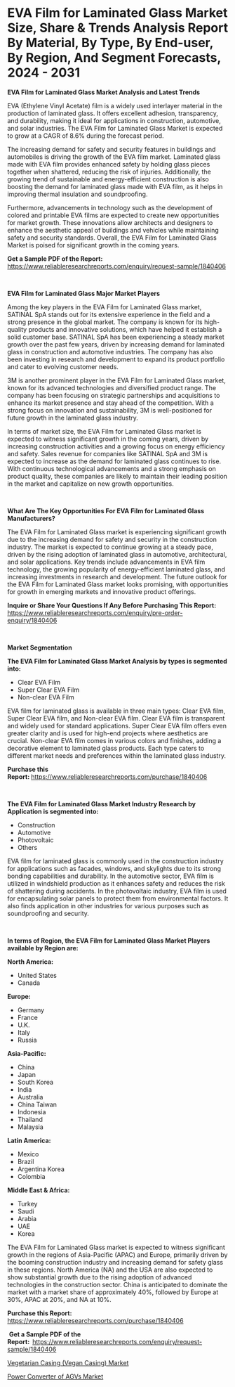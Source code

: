 <p><h1>EVA Film for Laminated Glass Market Size, Share & Trends Analysis Report By Material, By Type, By End-user, By Region, And Segment Forecasts, 2024 - 2031</h1></p><p><strong>EVA Film for Laminated Glass Market Analysis and Latest Trends</strong></p>
<p><p>EVA (Ethylene Vinyl Acetate) film is a widely used interlayer material in the production of laminated glass. It offers excellent adhesion, transparency, and durability, making it ideal for applications in construction, automotive, and solar industries. The EVA Film for Laminated Glass Market is expected to grow at a CAGR of 8.6% during the forecast period.</p><p>The increasing demand for safety and security features in buildings and automobiles is driving the growth of the EVA film market. Laminated glass made with EVA film provides enhanced safety by holding glass pieces together when shattered, reducing the risk of injuries. Additionally, the growing trend of sustainable and energy-efficient construction is also boosting the demand for laminated glass made with EVA film, as it helps in improving thermal insulation and soundproofing.</p><p>Furthermore, advancements in technology such as the development of colored and printable EVA films are expected to create new opportunities for market growth. These innovations allow architects and designers to enhance the aesthetic appeal of buildings and vehicles while maintaining safety and security standards. Overall, the EVA Film for Laminated Glass Market is poised for significant growth in the coming years.</p></p>
<p><strong>Get a Sample PDF of the Report:&nbsp;</strong> <a href="https://www.reliableresearchreports.com/enquiry/request-sample/1840406">https://www.reliableresearchreports.com/enquiry/request-sample/1840406</a></p>
<p>&nbsp;</p>
<p><strong>EVA Film for Laminated Glass Major Market Players</strong></p>
<p><p>Among the key players in the EVA Film for Laminated Glass market, SATINAL SpA stands out for its extensive experience in the field and a strong presence in the global market. The company is known for its high-quality products and innovative solutions, which have helped it establish a solid customer base. SATINAL SpA has been experiencing a steady market growth over the past few years, driven by increasing demand for laminated glass in construction and automotive industries. The company has also been investing in research and development to expand its product portfolio and cater to evolving customer needs.</p><p>3M is another prominent player in the EVA Film for Laminated Glass market, known for its advanced technologies and diversified product range. The company has been focusing on strategic partnerships and acquisitions to enhance its market presence and stay ahead of the competition. With a strong focus on innovation and sustainability, 3M is well-positioned for future growth in the laminated glass industry.</p><p>In terms of market size, the EVA Film for Laminated Glass market is expected to witness significant growth in the coming years, driven by increasing construction activities and a growing focus on energy efficiency and safety. Sales revenue for companies like SATINAL SpA and 3M is expected to increase as the demand for laminated glass continues to rise. With continuous technological advancements and a strong emphasis on product quality, these companies are likely to maintain their leading position in the market and capitalize on new growth opportunities.</p></p>
<p>&nbsp;</p>
<p><strong>What Are The Key Opportunities For EVA Film for Laminated Glass Manufacturers?</strong></p>
<p><p>The EVA Film for Laminated Glass market is experiencing significant growth due to the increasing demand for safety and security in the construction industry. The market is expected to continue growing at a steady pace, driven by the rising adoption of laminated glass in automotive, architectural, and solar applications. Key trends include advancements in EVA film technology, the growing popularity of energy-efficient laminated glass, and increasing investments in research and development. The future outlook for the EVA Film for Laminated Glass market looks promising, with opportunities for growth in emerging markets and innovative product offerings.</p></p>
<p><strong>Inquire or Share Your Questions If Any Before Purchasing This Report:</strong> <a href="https://www.reliableresearchreports.com/enquiry/pre-order-enquiry/1840406">https://www.reliableresearchreports.com/enquiry/pre-order-enquiry/1840406</a></p>
<p>&nbsp;</p>
<p><strong>Market Segmentation</strong></p>
<p><strong>The EVA Film for Laminated Glass Market Analysis by types is segmented into:</strong></p>
<p><ul><li>Clear EVA Film</li><li>Super Clear EVA Film</li><li>Non-clear EVA Film</li></ul></p>
<p><p>EVA film for laminated glass is available in three main types: Clear EVA film, Super Clear EVA film, and Non-clear EVA film. Clear EVA film is transparent and widely used for standard applications. Super Clear EVA film offers even greater clarity and is used for high-end projects where aesthetics are crucial. Non-clear EVA film comes in various colors and finishes, adding a decorative element to laminated glass products. Each type caters to different market needs and preferences within the laminated glass industry.</p></p>
<p><strong>Purchase this Report:&nbsp;</strong><a href="https://www.reliableresearchreports.com/purchase/1840406">https://www.reliableresearchreports.com/purchase/1840406</a></p>
<p>&nbsp;</p>
<p><strong>The EVA Film for Laminated Glass Market Industry Research by Application is segmented into:</strong></p>
<p><ul><li>Construction</li><li>Automotive</li><li>Photovoltaic</li><li>Others</li></ul></p>
<p><p>EVA film for laminated glass is commonly used in the construction industry for applications such as facades, windows, and skylights due to its strong bonding capabilities and durability. In the automotive sector, EVA film is utilized in windshield production as it enhances safety and reduces the risk of shattering during accidents. In the photovoltaic industry, EVA film is used for encapsulating solar panels to protect them from environmental factors. It also finds application in other industries for various purposes such as soundproofing and security.</p></p>
<p>&nbsp;</p>
<p><strong>In terms of Region, the EVA Film for Laminated Glass Market Players available by Region are:</strong></p>
<p>
    <p> <strong> North America: </strong>
        <ul>
            <li>United States</li>
            <li>Canada</li>
        </ul>
        </p> 
    <p> <strong> Europe: </strong>
        <ul>
            <li>Germany</li>
            <li>France</li>
            <li>U.K.</li>
            <li>Italy</li>
            <li>Russia</li>
        </ul>
        </p> 
    <p> <strong> Asia-Pacific: </strong>
        <ul>
            <li>China</li>
            <li>Japan</li>
            <li>South Korea</li>
            <li>India</li>
            <li>Australia</li>
            <li>China Taiwan</li>
            <li>Indonesia</li>
            <li>Thailand</li>
            <li>Malaysia</li>
        </ul>
        </p> 
    <p> <strong> Latin America: </strong>
        <ul>
            <li>Mexico</li>
            <li>Brazil</li>
            <li>Argentina Korea</li>
            <li>Colombia</li>
        </ul>
        </p> 
    <p> <strong> Middle East & Africa: </strong>
        <ul>
            <li>Turkey</li>
            <li>Saudi</li>
            <li>Arabia</li>
            <li>UAE</li>
            <li>Korea</li>
        </ul>
    </p>
    </p>
<p><p>The EVA Film for Laminated Glass market is expected to witness significant growth in the regions of Asia-Pacific (APAC) and Europe, primarily driven by the booming construction industry and increasing demand for safety glass in these regions. North America (NA) and the USA are also expected to show substantial growth due to the rising adoption of advanced technologies in the construction sector. China is anticipated to dominate the market with a market share of approximately 40%, followed by Europe at 30%, APAC at 20%, and NA at 10%.</p></p>
<p><strong>Purchase this Report: </strong><a href="https://www.reliableresearchreports.com/purchase/1840406">https://www.reliableresearchreports.com/purchase/1840406</a></p>
<p>&nbsp;<strong>Get a Sample PDF of the Report:&nbsp;&nbsp;</strong><a href="https://www.reliableresearchreports.com/enquiry/request-sample/1840406">https://www.reliableresearchreports.com/enquiry/request-sample/1840406</a></p>
<p><strong></strong></p>
<p><p><a href="https://pretty-mail-caf.notion.site/Vegetarian-Casing-Vegan-Casing-Market-Insights-Market-Players-and-Forecast-Till-2031-7360e62b6a3f4ddbb55442e29ef3e380">Vegetarian Casing (Vegan Casing) Market</a></p><p><a href="https://flame-sidecar-702.notion.site/Power-Converter-of-AGVs-Market-Offer-Valuable-Insights-into-Market-Size-Market-Share-Market-Trends-931197155fa244ad9991440749db91b6">Power Converter of AGVs Market</a></p></p>